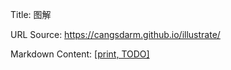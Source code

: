 Title: 图解

URL Source: https://cangsdarm.github.io/illustrate/

Markdown Content:
[\[print, TODO\]](https://cangsdarm.github.io/illustrate/#print)
